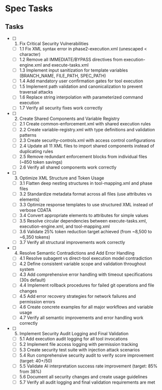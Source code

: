 # Spec Tasks

## Tasks

- [ ] 1. Fix Critical Security Vulnerabilities
  - [ ] 1.1 Fix XML syntax error in phase2-execution.xml (unescaped < character)
  - [ ] 1.2 Remove all IMMEDIATE/BYPASS directives from execution-engine.xml and execute-tasks.xml
  - [ ] 1.3 Implement input sanitization for template variables (BRANCH_NAME, FILE_PATH, SPEC_PATH)
  - [ ] 1.4 Add mandatory user confirmation gates for tool execution
  - [ ] 1.5 Implement path validation and canonicalization to prevent traversal attacks
  - [ ] 1.6 Replace string interpolation with parameterized command execution
  - [ ] 1.7 Verify all security fixes work correctly

- [ ] 2. Create Shared Components and Variable Registry
  - [ ] 2.1 Create common-enforcement.xml with shared execution rules
  - [ ] 2.2 Create variable-registry.xml with type definitions and validation patterns
  - [ ] 2.3 Create security-controls.xml with access control configurations
  - [ ] 2.4 Update all 11 XML files to import shared components instead of duplicating rules
  - [ ] 2.5 Remove redundant enforcement blocks from individual files (~850 token savings)
  - [ ] 2.6 Verify all shared components work correctly

- [ ] 3. Optimize XML Structure and Token Usage
  - [ ] 3.1 Flatten deep nesting structures in tool-mapping.xml and phase files
  - [ ] 3.2 Standardize metadata format across all files (use attributes vs elements)
  - [ ] 3.3 Optimize response templates to use structured XML instead of verbose CDATA
  - [ ] 3.4 Convert appropriate elements to attributes for simple values
  - [ ] 3.5 Resolve circular dependencies between execute-tasks.xml, execution-engine.xml, and tool-mapping.xml
  - [ ] 3.6 Validate 25% token reduction target achieved (from ~8,500 to ~6,350 tokens)
  - [ ] 3.7 Verify all structural improvements work correctly

- [ ] 4. Resolve Semantic Contradictions and Add Error Handling
  - [ ] 4.1 Resolve subagent vs direct-tool execution model contradiction
  - [ ] 4.2 Define consistent variable scope and validation throughout system
  - [ ] 4.3 Add comprehensive error handling with timeout specifications (30s default)
  - [ ] 4.4 Implement rollback procedures for failed git operations and file changes
  - [ ] 4.5 Add error recovery strategies for network failures and permission errors
  - [ ] 4.6 Create concrete examples for all major workflows and variable usage
  - [ ] 4.7 Verify all semantic improvements and error handling work correctly

- [ ] 5. Implement Security Audit Logging and Final Validation
  - [ ] 5.1 Add execution audit logging for all tool invocations
  - [ ] 5.2 Implement file access logging with permission tracking
  - [ ] 5.3 Create security test suite with injection attack scenarios
  - [ ] 5.4 Run comprehensive security audit to verify score improvement (target: 40+/50)
  - [ ] 5.5 Validate AI interpretation success rate improvement (target: 85% from 38%)
  - [ ] 5.6 Document all security changes and create usage guidelines
  - [ ] 5.7 Verify all audit logging and final validation requirements are met